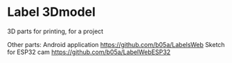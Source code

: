 # Label 3Dmodel
 
3D parts for printing, for a project

Other parts:
Android application   https://github.com/b05a/LabelsWeb
Sketch for ESP32 cam  https://github.com/b05a/LabelWebESP32
